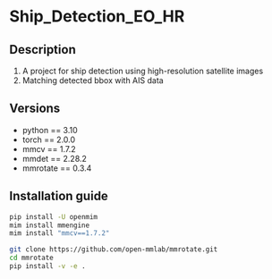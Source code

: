 # Ship_Detection_EO_HR

## Description
1. A project for ship detection using high-resolution satellite images  
2. Matching detected bbox with AIS data


## Versions
- python == 3.10  
- torch == 2.0.0   
- mmcv == 1.7.2   
- mmdet == 2.28.2  
- mmrotate == 0.3.4


## Installation guide 
```bash
pip install -U openmim
mim install mmengine
mim install "mmcv==1.7.2"

git clone https://github.com/open-mmlab/mmrotate.git
cd mmrotate
pip install -v -e .
```




